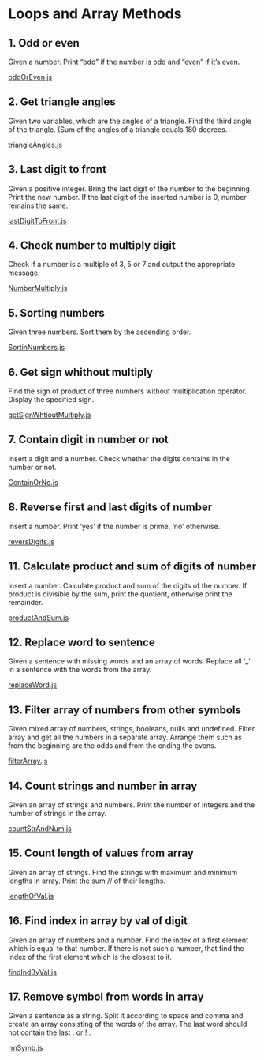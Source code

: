 # Loops and Array Methods

## 1. Odd or even

Given a number. Print “odd” if the number is odd and “even” if itʼs even.

[oddOrEven.js](oddOrEven.js)

## 2. Get triangle angles

Given two variables, which are the angles of a triangle. Find the third angle of the triangle. (Sum of the angles of a triangle equals 180 degrees.

[triangleAngles.js](triangleAngles.js)

## 3. Last digit to front

Given a positive integer. Bring the last digit of the number to the beginning. Print the new number. If
the last digit of the inserted number is 0, number remains the same.

[lastDigitToFront.js](lastDigitToFront.js)

## 4. Check number to multiply digit

Check if a number is a multiple of 3, 5 or 7 and output the appropriate message.

[NumberMultiply.js](NumberMultiply.js)

## 5. Sorting numbers

Given three numbers. Sort them by the ascending order.

[SortinNumbers.js](SortinNumber.js)

## 6. Get sign whithout multiply

Find the sign of product of three numbers without multiplication operator. Display the specified sign.

[getSignWhtioutMultiply.js](getSignWhtioutMultiply.js)

## 7. Contain digit in number or not

Insert a digit and a number. Check whether the digits contains in the number or not.

[ContainOrNo.js](ContainOrNo.js)

## 8. Reverse first and last digits of number

Insert a number. Print ‘yesʼ if the number is prime, ‘noʼ otherwise.

[reversDigits.js](reversDigits.js)

## 11. Calculate product and sum of digits of number

Insert a number. Calculate product and sum of the digits of the number. If product is divisible by the
sum, print the quotient, otherwise print the remainder.

[productAndSum.js](productAndSum.js)

## 12. Replace word to sentence

Given a sentence with missing words and an array of words. Replace all ‘_ʼ in a sentence with the
words from the array.

[replaceWord.js](replaceWord.js)

## 13. Filter array of numbers from other symbols

Given mixed array of numbers, strings, booleans, nulls and undefined. Filter array and get all the
numbers in a separate array. Arrange them such as from the beginning are the odds and from the
ending the evens.

[filterArray.js](filterArray.js)

## 14. Count strings and number in array

Given an array of strings and numbers. Print the number of integers and the number of strings in the
array.

[countStrAndNum.js](countStrAndNum.js)

## 15. Count length of values from array

Given an array of strings. Find the strings with maximum and minimum lengths in array. Print the sum
// of their lengths.

[lengthOfVal.js](lengthOfVal.js)

## 16. Find index in array by val of digit

Given an array of numbers and a number. Find the index of a first element which is equal to that
number. If there is not such a number, that find the index of the first element which is the closest to it.

[findIndByVal.js](findIndByVal.js)

## 17. Remove symbol from words in array

Given a sentence as a string. Split it according to space and comma and create an array consisting of
the words of the array. The last word should not contain the last . or ! .

[rmSymb.js](rmSymb.js)